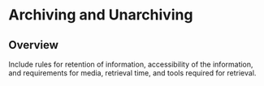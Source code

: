 # Archiving and Unarchiving

## Overview
Include rules for retention of information, accessibility of the information, and requirements for media, retrieval time, and tools required for retrieval.